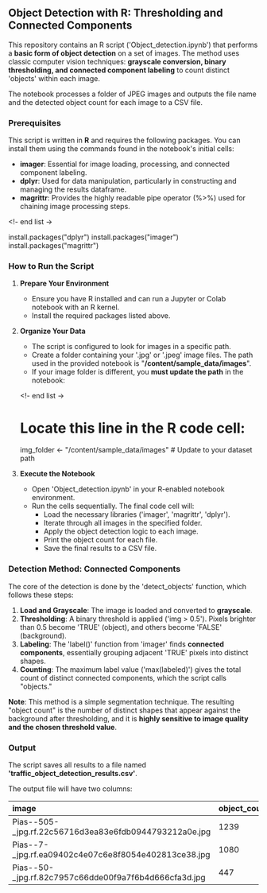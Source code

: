 

## Object Detection with R: Thresholding and Connected Components

This repository contains an R script ('Object_detection.ipynb') that performs a **basic form of object detection** on a set of images. The method uses classic computer vision techniques: **grayscale conversion, binary thresholding, and connected component labeling** to count distinct 'objects' within each image.

The notebook processes a folder of JPEG images and outputs the file name and the detected object count for each image to a CSV file.



### Prerequisites

This script is written in **R** and requires the following packages. You can install them using the commands found in the notebook's initial cells:

  * **imager**: Essential for image loading, processing, and connected component labeling.
  * **dplyr**: Used for data manipulation, particularly in constructing and managing the results dataframe.
  * **magrittr**: Provides the highly readable pipe operator (%>%) used for chaining image processing steps.

<!- end list ->

install.packages("dplyr")
install.packages("imager")
install.packages("magrittr")


### How to Run the Script

1.  **Prepare Your Environment**

      * Ensure you have R installed and can run a Jupyter or Colab notebook with an R kernel.
      * Install the required packages listed above.

2.  **Organize Your Data**

      * The script is configured to look for images in a specific path.
      * Create a folder containing your '.jpg' or '.jpeg' image files. The path used in the provided notebook is "**/content/sample_data/images**".
      * If your image folder is different, you **must update the path** in the notebook:

    <!- end list ->

      
    # Locate this line in the R code cell:
    img_folder <- "/content/sample_data/images" # Update to your dataset path
 

3.  **Execute the Notebook**

      * Open 'Object_detection.ipynb' in your R-enabled notebook environment.
      * Run the cells sequentially. The final code cell will:
          * Load the necessary libraries ('imager', 'magrittr', 'dplyr').
          * Iterate through all images in the specified folder.
          * Apply the object detection logic to each image.
          * Print the object count for each file.
          * Save the final results to a CSV file.



### Detection Method: Connected Components

The core of the detection is done by the 'detect_objects' function, which follows these steps:

1.  **Load and Grayscale**: The image is loaded and converted to **grayscale**.
2.  **Thresholding**: A binary threshold is applied ('img > 0.5'). Pixels brighter than $0.5$ become 'TRUE' (object), and others become 'FALSE' (background).
3.  **Labeling**: The 'label()' function from 'imager' finds **connected components**, essentially grouping adjacent 'TRUE' pixels into distinct shapes.
4.  **Counting**: The maximum label value ('max(labeled)') gives the total count of distinct connected components, which the script calls "objects."

**Note**: This method is a simple segmentation technique. The resulting "object count" is the number of distinct shapes that appear against the background after thresholding, and it is **highly sensitive to image quality and the chosen threshold value**.



### Output

The script saves all results to a file named **'traffic_object_detection_results.csv'**.

The output file will have two columns:

| image | object\_count |
| :--- | :--- |
| Pias--505-\_jpg.rf.22c56716d3ea83e6fdb0944793212a0e.jpg | 1239 |
| Pias--7-\_jpg.rf.ea09402c4e07c6e8f8054e402813ce38.jpg | 1080 |
| Pias--50-\_jpg.rf.82c7957c66dde00f9a7f6b4d666cfa3d.jpg | 447 |


